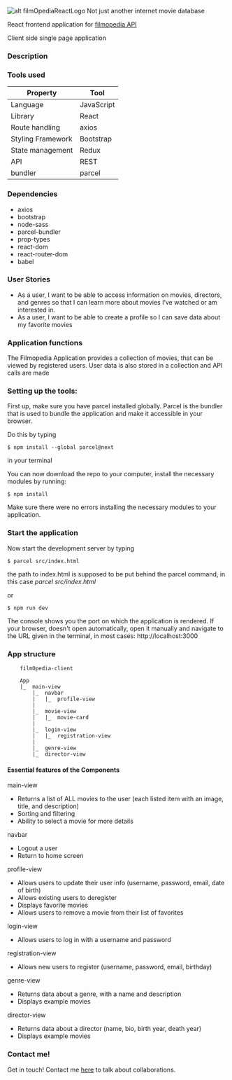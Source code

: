 ![alt filmOpediaReactLogo](https://github.com/danielvonboros/filmopedia/blob/main/src/mat/filmopediaReactLogo.png?raw=true)
Not just another internet movie database

<p>React frontend application for <a href="https://github.com/danielvonboros/filmOpedia">filmopedia API</a></p>
<p>Client side single page application</p>

### Description

### Tools used

| Property          | Tool       |
| ----------------- | ---------- |
| Language          | JavaScript |
| Library           | React      |
| Route handling    | axios      |
| Styling Framework | Bootstrap  |
| State management  | Redux      |
| API               | REST       |
| bundler           | parcel     |

### Dependencies

<ul>
<li>axios</li>
<li>bootstrap</li>
<li>node-sass</li>
<li>parcel-bundler</li>
<li>prop-types</li>
<li>react-dom</li>
<li>react-router-dom</li>
<li>babel</li>
</ul>

### User Stories

<ul>
<li>As a user, I want to be able to access information on movies, directors, and genres so that I
can learn more about movies I’ve watched or am interested in.</li>
<li>As a user, I want to be able to create a profile so I can save data about my favorite movies</li>
</ul>

### Application functions

The Filmopedia Application provides a collection of movies, that can be viewed by registered users. User data is also stored in a collection and API calls are made

### Setting up the tools:

First up, make sure you have parcel installed globally. Parcel is the bundler that is used to bundle the application and make it accessible in your browser.

Do this by typing

```
$ npm install --global parcel@next
```

in your terminal

You can now download the repo to your computer, install the necessary modules by running:

```
$ npm install
```

Make sure there were no errors installing the necessary modules to your application.

### Start the application

Now start the development server by typing

```
$ parcel src/index.html
```

the path to index.html is supposed to be put behind the parcel command, in this case _parcel src/index.html_

or

```
$ npm run dev
```

The console shows you the port on which the application is rendered. If your browser, doesn't open automatically, open it manually and navigate to the URL given in the terminal, in most cases: http://localhost:3000

### App structure

```
    filmOpedia-client

    App
    |_  main-view
        |_  navbar
        |   |_  profile-view
        |
        |_  movie-view
        |   |_  movie-card
        |
        |_  login-view
        |   |_  registration-view
        |
        |_  genre-view
        |_  director-view

```

#### Essential features of the Components

main-view

<ul>
<li>Returns a list of ALL movies to the user (each listed item with an image, title, and description)</li>
<li>Sorting and filtering</li>
<li>Ability to select a movie for more details</li>
</ul>
navbar
<ul>
<li>Logout a user</li>
<li>Return to home screen</li>
</ul>
profile-view
<ul>
<li>Allows users to update their user info (username, password, email, date of birth)</li>
<li>Allows existing users to deregister</li>
<li>Displays favorite movies</li>
<li>Allows users to remove a movie from their list of favorites</li>
</ul>
login-view
<ul>
<li>Allows users to log in with a username and password</li>
</ul>
registration-view
<ul>
<li>Allows new users to register (username, password, email, birthday)</li>
</ul>
genre-view
<ul>
<li>Returns data about a genre, with a name and description</li>
<li>Displays example movies</li>
</ul>
director-view
<ul>
<li>Returns data about a director (name, bio, birth year, death year)</li>
<li>Displays example movies</li>
</ul>

### Contact me!

Get in touch! Contact me <a href="https://linkedin.com/in/daniel-von-boros-92878a186">here</a> to talk about collaborations.
